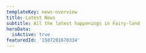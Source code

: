 ```yaml
---
templateKey: news-overview
title: Latest News
subtitle: All the latest happenings in Fairy-land
heroData:
  isActive: true
featuredId: '1587201670334'
---
```


